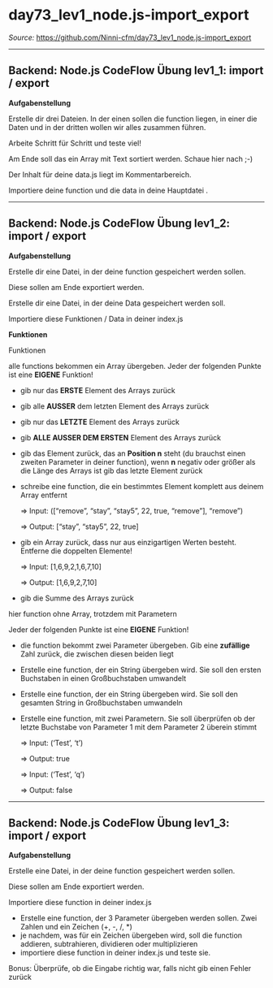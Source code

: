 # day73_lev1_node.js-import_export

_Source:_ https://github.com/Ninni-cfm/day73_lev1_node.js-import_export

---

## Backend: Node.js CodeFlow Übung lev1_1: import / export

**Aufgabenstellung**

Erstelle dir drei Dateien. In der einen sollen die function liegen, in einer die Daten und in der dritten wollen wir alles zusammen führen.

Arbeite Schritt für Schritt und teste viel!

Am Ende soll das ein Array mit Text sortiert werden. Schaue hier nach ;-)

Der Inhalt für deine data.js liegt im Kommentarbereich.

Importiere deine function und die data in deine Hauptdatei .

---

## Backend: Node.js CodeFlow Übung lev1_2: import / export

**Aufgabenstellung**

Erstelle dir eine Datei, in der deine function gespeichert werden sollen.

Diese sollen am Ende exportiert werden.

Erstelle dir eine Datei, in der deine Data gespeichert werden soll.

Importiere diese Funktionen / Data in deiner index.js

**Funktionen**

Funktionen

alle functions bekommen ein Array übergeben.
Jeder der folgenden Punkte ist eine **EIGENE** Funktion!

-   gib nur das **ERSTE** Element des Arrays zurück
-   gib alle **AUSSER** dem letzten Element des Arrays zurück
-   gib nur das **LETZTE** Element des Arrays zurück
-   gib **ALLE AUSSER DEM ERSTEN** Element des Arrays zurück
-   gib das Element zurück, das an **Position n** steht (du brauchst einen zweiten Parameter in deiner function), wenn **n** negativ oder größer als die Länge des Arrays ist gib das letzte Element zurück
-   schreibe eine function, die ein bestimmtes Element komplett aus deinem Array entfernt

    => Input: ([“remove”, “stay”, “stay5”, 22, true, “remove”], “remove”)

    => Output: [“stay”, “stay5”, 22, true]

-   gib ein Array zurück, dass nur aus einzigartigen Werten besteht. Entferne die doppelten Elemente!

    => Input: [1,6,9,2,1,6,7,10]

    => Output: [1,6,9,2,7,10]

-   gib die Summe des Arrays zurück

hier function ohne Array, trotzdem mit Parametern

Jeder der folgenden Punkte ist eine **EIGENE** Funktion!

-   die function bekommt zwei Parameter übergeben. Gib eine **zufällige** Zahl zurück, die zwischen diesen beiden liegt
-   Erstelle eine function, der ein String übergeben wird. Sie soll den ersten Buchstaben in einen Großbuchstaben umwandelt
-   Erstelle eine function, der ein String übergeben wird. Sie soll den gesamten String in Großbuchstaben umwandeln
-   Erstelle eine function, mit zwei Parametern. Sie soll überprüfen ob der letzte Buchstabe von Parameter 1 mit dem Parameter 2 überein stimmt

    => Input: (‘Test’, ‘t’)

    => Output: true

    => Input: (‘Test’, ‘q’)

    => Output: false

---

## Backend: Node.js CodeFlow Übung lev1_3: import / export

**Aufgabenstellung**

Erstelle eine Datei, in der deine function gespeichert werden sollen.

Diese sollen am Ende exportiert werden.

Importiere diese function in deiner index.js

-   Erstelle eine function, der 3 Parameter übergeben werden sollen. Zwei Zahlen und ein Zeichen (+, -, /, \*)
-   je nachdem, was für ein Zeichen übergeben wird, soll die function addieren, subtrahieren, dividieren oder multiplizieren
-   importiere diese function in deiner index.js und teste sie.

Bonus: Überprüfe, ob die Eingabe richtig war, falls nicht gib einen Fehler zurück
